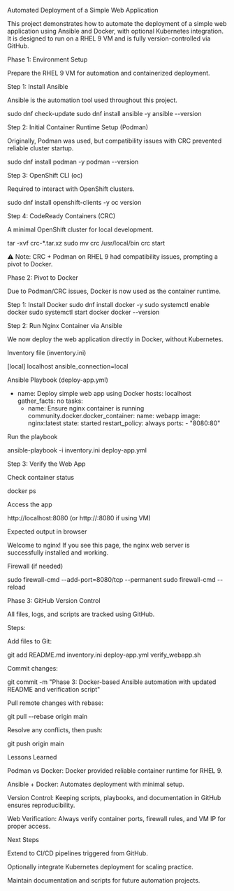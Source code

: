 Automated Deployment of a Simple Web Application

This project demonstrates how to automate the deployment of a simple web application using Ansible and Docker, with optional Kubernetes integration. It is designed to run on a RHEL 9 VM and is fully version-controlled via GitHub.

Phase 1: Environment Setup

Prepare the RHEL 9 VM for automation and containerized deployment.

Step 1: Install Ansible

Ansible is the automation tool used throughout this project.

sudo dnf check-update
sudo dnf install ansible -y
ansible --version

Step 2: Initial Container Runtime Setup (Podman)

Originally, Podman was used, but compatibility issues with CRC prevented reliable cluster startup.

sudo dnf install podman -y
podman --version

Step 3: OpenShift CLI (oc)

Required to interact with OpenShift clusters.

sudo dnf install openshift-clients -y
oc version

Step 4: CodeReady Containers (CRC)

A minimal OpenShift cluster for local development.

tar -xvf crc-*.tar.xz
sudo mv crc /usr/local/bin
crc start


⚠️ Note: CRC + Podman on RHEL 9 had compatibility issues, prompting a pivot to Docker.

Phase 2: Pivot to Docker

Due to Podman/CRC issues, Docker is now used as the container runtime.

Step 1: Install Docker
sudo dnf install docker -y
sudo systemctl enable docker
sudo systemctl start docker
docker --version

Step 2: Run Nginx Container via Ansible

We now deploy the web application directly in Docker, without Kubernetes.

Inventory file (inventory.ini)

[local]
localhost ansible_connection=local


Ansible Playbook (deploy-app.yml)

- name: Deploy simple web app using Docker
  hosts: localhost
  gather_facts: no
  tasks:
    - name: Ensure nginx container is running
      community.docker.docker_container:
        name: webapp
        image: nginx:latest
        state: started
        restart_policy: always
        ports:
          - "8080:80"


Run the playbook

ansible-playbook -i inventory.ini deploy-app.yml

Step 3: Verify the Web App

Check container status

docker ps


Access the app

http://localhost:8080   (or http://<VM-IP>:8080 if using VM)


Expected output in browser

Welcome to nginx!
If you see this page, the nginx web server is successfully installed and working.


Firewall (if needed)

sudo firewall-cmd --add-port=8080/tcp --permanent
sudo firewall-cmd --reload

Phase 3: GitHub Version Control

All files, logs, and scripts are tracked using GitHub.

Steps:

Add files to Git:

git add README.md inventory.ini deploy-app.yml verify_webapp.sh


Commit changes:

git commit -m "Phase 3: Docker-based Ansible automation with updated README and verification script"


Pull remote changes with rebase:

git pull --rebase origin main


Resolve any conflicts, then push:

git push origin main

Lessons Learned

Podman vs Docker: Docker provided reliable container runtime for RHEL 9.

Ansible + Docker: Automates deployment with minimal setup.

Version Control: Keeping scripts, playbooks, and documentation in GitHub ensures reproducibility.

Web Verification: Always verify container ports, firewall rules, and VM IP for proper access.

Next Steps

Extend to CI/CD pipelines triggered from GitHub.

Optionally integrate Kubernetes deployment for scaling practice.

Maintain documentation and scripts for future automation projects.
